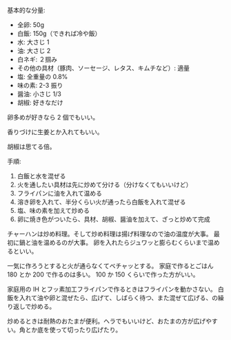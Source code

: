基本的な分量:

- 全卵: 50g
- 白飯: 150g（できれば冷や飯）
- 水: 大さじ 1
- 油: 大さじ 2
- 白ネギ: ２掴み
- その他の具材（豚肉、ソーセージ、レタス、キムチなど）: 適量
- 塩: 全重量の 0.8%
- 味の素: 2-3 振り
- 醤油: 小さじ 1/3
- 胡椒: 好きなだけ

卵多めが好きなら 2 個でもいい。

香りづけに生姜とか入れてもいい。

胡椒は思てる倍。

手順:

1. 白飯と水を混ぜる
2. 火を通したい具材は先に炒めて分ける（分けなくてもいいけど）
3. フライパンに油を入れて温める
4. 溶き卵を入れて、半分くらい火が通ったら白飯を入れて混ぜる
5. 塩、味の素を加えて炒める
6. 卵に焼き色がついたら、具材、胡椒、醤油を加えて、ざっと炒めて完成

チャーハンは炒め料理。そして炒め料理は揚げ料理なので油の温度が大事。
最初に鍋と油を温めるのが大事。
卵を入れたらジュワッと膨らむくらいまで温めるといい。

一気に作ろうとすると火が通らなくてベチャッとする。
家庭で作るとごはん 180 とか 200 で作るのは多い。
100 か 150 くらいで作った方がいい。

家庭用の IH とフッ素加工フライパンで作るときはフライパンを動かさない。
白飯を入れて油や卵と混ぜたら、広げて、しばらく待つ、また混ぜて広げる、の繰り返しで炒める。

炒めるときは耐熱のおたまが便利。ヘラでもいいけど、おたまの方が広げやすい。角とか底を使って切ったり広げたり。
